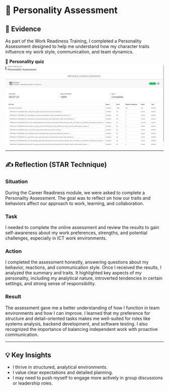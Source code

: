 # 🧠 Personality Assessment

## 🧾 Evidence

As part of the Work Readiness Training, I completed a Personality Assessment designed to help me understand how my character traits influence my work style, communication, and team dynamics.

📄 **Personality quiz**  
![personality assessment](../assets/personality-assessment.png)

---

## ✍️ Reflection (STAR Technique)

### **Situation**  
During the Career Readiness module, we were asked to complete a Personality Assessment. The goal was to reflect on how our traits and behaviors affect our approach to work, learning, and collaboration.

### **Task**  
I needed to complete the online assessment and review the results to gain self-awareness about my work preferences, strengths, and potential challenges, especially in ICT work environments.

### **Action**  
I completed the assessment honestly, answering questions about my behavior, reactions, and communication style. Once I received the results, I analyzed the summary and traits. It highlighted key aspects of my personality, including my analytical nature, introverted tendencies in certain settings, and strong sense of responsibility.

### **Result**  
The assessment gave me a better understanding of how I function in team environments and how I can improve. I learned that my preference for structure and detail-oriented tasks makes me well-suited for roles like systems analysis, backend development, and software testing. I also recognized the importance of balancing independent work with proactive communication.

---

## 💡 Key Insights
- I thrive in structured, analytical environments.
- I value clear expectations and detailed planning.
- I may need to push myself to engage more actively in group discussions or leadership roles.

